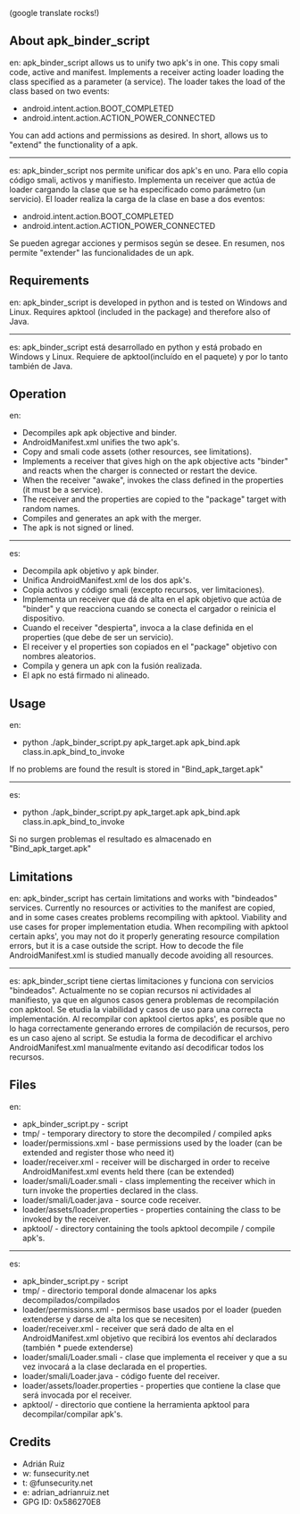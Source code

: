 (google translate rocks!)

About apk_binder_script
-----------------------
en:
apk_binder_script allows us to unify two apk's in one. This copy smali code, active and manifest. 
Implements a receiver acting loader loading the class specified as a parameter (a service). 
The loader takes the load of the class based on two events: 

* android.intent.action.BOOT_COMPLETED 
* android.intent.action.ACTION_POWER_CONNECTED 

You can add actions and permissions as desired. 
In short, allows us to "extend" the functionality of a apk.

-----------------------
es:
apk_binder_script nos permite unificar dos apk's en uno. Para ello copia código smali, activos y manifiesto. 
Implementa un receiver que actúa de loader cargando la clase que se ha especificado como parámetro (un servicio).
El loader realiza la carga de la clase en base a dos eventos:

* android.intent.action.BOOT_COMPLETED
* android.intent.action.ACTION_POWER_CONNECTED

Se pueden agregar acciones y permisos según se desee.
En resumen, nos permite "extender" las funcionalidades de un apk.

Requirements
------------
en:
apk_binder_script is developed in python and is tested on Windows and Linux. 
Requires apktool (included in the package) and therefore also of Java.

-----------------------
es:
apk_binder_script está desarrollado en python y está probado en Windows y Linux.
Requiere de apktool(incluído en el paquete) y por lo tanto también de Java.

Operation
---------
en:
* Decompiles apk apk objective and binder. 
* AndroidManifest.xml unifies the two apk's. 
* Copy and smali code assets (other resources, see limitations). 
* Implements a receiver that gives high on the apk objective acts "binder" and reacts when the charger is connected or restart the device. 
* When the receiver "awake", invokes the class defined in the properties (it must be a service). 
* The receiver and the properties are copied to the "package" target with random names. 
* Compiles and generates an apk with the merger. 
* The apk is not signed or lined.

-----------------------
es:
* Decompila apk objetivo y apk binder.
* Unifica AndroidManifest.xml de los dos apk's.
* Copia activos y código smali (excepto recursos, ver limitaciones).
* Implementa un receiver que dá de alta en el apk objetivo que actúa de "binder" y que reacciona cuando se conecta el cargador o reinicia el dispositivo.
* Cuando el receiver "despierta", invoca a la clase definida en el properties (que debe de ser un servicio).
* El receiver y el properties son copiados en el "package" objetivo con nombres aleatorios.
* Compila y genera un apk con la fusión realizada.
* El apk no está firmado ni alineado.

Usage
-----
en:
* python ./apk_binder_script.py apk_target.apk apk_bind.apk class.in.apk_bind_to_invoke

If no problems are found the result is stored in "Bind_apk_target.apk"

-----------------------
es:
* python ./apk_binder_script.py apk_target.apk apk_bind.apk class.in.apk_bind_to_invoke

Si no surgen problemas el resultado es almacenado en "Bind_apk_target.apk"

Limitations
-----------
en:
apk_binder_script has certain limitations and works with "bindeados" services. 
Currently no resources or activities to the manifest are copied, and in some cases creates problems recompiling with apktool. 
Viability and use cases for proper implementation etudia. 
When recompiling with apktool certain apks', you may not do it properly generating resource compilation errors, 
but it is a case outside the script. How to decode the file AndroidManifest.xml is studied manually decode avoiding 
all resources.

-----------------------
es:
apk_binder_script tiene ciertas limitaciones y funciona con servicios "bindeados".
Actualmente no se copian recursos ni actividades al manifiesto, ya que en algunos casos genera problemas de recompilación con apktool.
Se etudia la viabilidad y casos de uso para una correcta implementación.
Al recompilar con apktool ciertos apks', es posible que no lo haga correctamente generando errores de compilación de recursos, 
pero es un caso ajeno al script. Se estudia la forma de decodificar el archivo AndroidManifest.xml manualmente evitando así decodificar
todos los recursos.

Files
-----
en:
* apk_binder_script.py - script 
* tmp/ - temporary directory to store the decompiled / compiled apks 
* loader/permissions.xml - base permissions used by the loader (can be extended and register those who need it) 
* loader/receiver.xml - receiver will be discharged in order to receive AndroidManifest.xml events held there (can be extended) 
* loader/smali/Loader.smali - class implementing the receiver which in turn invoke the properties declared in the class. 
* loader/smali/Loader.java - source code receiver.
* loader/assets/loader.properties - properties containing the class to be invoked by the receiver. 
* apktool/ - directory containing the tools apktool decompile / compile apk's.

-----------------------
es:
* apk_binder_script.py - script
* tmp/ - directorio temporal donde almacenar los apks decompilados/compilados
* loader/permissions.xml - permisos base usados por el loader (pueden extenderse y darse de alta los que se necesiten)
* loader/receiver.xml - receiver que será dado de alta en el AndroidManifest.xml objetivo que recibirá los eventos ahí declarados (también * puede extenderse)
* loader/smali/Loader.smali - clase que implementa el receiver y que a su vez invocará a la clase declarada en el properties.
* loader/smali/Loader.java - código fuente del receiver.
* loader/assets/loader.properties - properties que contiene la clase que será invocada por el receiver.
* apktool/ - directorio que contiene la herramienta apktool para decompilar/compilar apk's.

Credits
-------

* Adrián Ruiz
* w: funsecurity.net
* t: @funsecurity.net
* e: adrian_adrianruiz.net
* GPG ID: 0x586270E8

